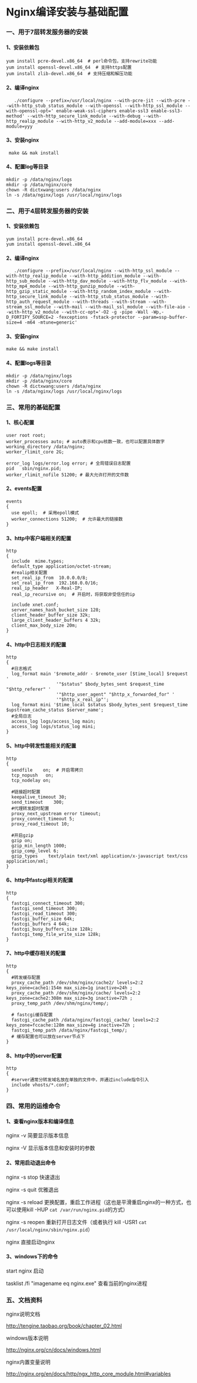 # Nginx编译安装与基础配置

### 一、用于7层转发服务器的安装

#### 1、安装依赖包

```shell
yum install pcre-devel.x86_64  # perl命令包，支持rewrite功能
yum install openssl-devel.x86_64  # 支持https配置
yum install zlib-devel.x86_64  # 支持压缩和解压功能
```

#### 2、编译nginx

```shell
   ./configure --prefix=/usr/local/nginx --with-pcre-jit --with-pcre --with-http_stub_status_module --with-openssl --with-http_ssl_module --with-openssl-opt=' enable-weak-ssl-ciphers enable-ssl3 enable-ssl3-method' --with-http_secure_link_module --with-debug --with-http_realip_module --with-http_v2_module --add-module=xxx --add-module=yyy
```

#### 3、安装nginx

```shell
 make && mak install
```

#### 4、配置log等目录

```shell
mkdir -p /data/nginx/logs
mkdir -p /data/nginx/core
chown -R dictxwang:users /data/nginx
ln -s /data/nginx/logs /usr/local/nginx/logs
```

### 二、用于4层转发服务器的安装

#### 1、安装依赖包

```shell
yum install pcre-devel.x86_64
yum install openssl-devel.x86_64
```

#### 2、编译nginx

```shell
   ./configure --prefix=/usr/local/nginx --with-http_ssl_module --with-http_realip_module --with-http_addition_module --with-http_sub_module --with-http_dav_module --with-http_flv_module --with-http_mp4_module --with-http_gunzip_module --with-http_gzip_static_module --with-http_random_index_module --with-http_secure_link_module --with-http_stub_status_module --with-http_auth_request_module --with-threads --with-stream --with-stream_ssl_module --with-mail --with-mail_ssl_module --with-file-aio --with-http_v2_module --with-cc-opt='-O2 -g -pipe -Wall -Wp,-D_FORTIFY_SOURCE=2 -fexceptions -fstack-protector --param=ssp-buffer-size=4 -m64 -mtune=generic'
```

#### 3、安装nginx

```shell
make && make install
```

#### 4、配置logs等目录

```shell
mkdir -p /data/nginx/logs
mkdir -p /data/nginx/core
chown -R dictxwang:users /data/nginx
ln -s /data/nginx/logs /usr/local/nginx/logs
```

### 三、常用的基础配置

#### 1、核心配置

```nginx
user root root;
worker_processes auto; # auto表示和cpu核数一致，也可以配置具体数字
working_directory /data/nginx;
worker_rlimit_core 2G;

error_log logs/error.log error; # 全局错误日志配置
pid   sbin/nginx.pid;
worker_rlimit_nofile 51200; # 最大允许打开的文件数
```

#### 2、events配置

```nginx
events
{
  use epoll;  # 采用epoll模式
  worker_connections 51200;  # 允许最大的链接数
}
```

#### 3、http中客户端相关的配置

```nginx
http
{
  include  mime.types;
  default_type application/octet-stream;
  #realip相关配置
  set_real_ip_from  10.0.0.0/8;
  set_real_ip_from  192.168.0.0/16;
  real_ip_header   X-Real-IP;
  real_ip_recursive on;  # 开启时，将获取非受信任的ip
  
  include xnet.conf;
  server_names_hash_bucket_size 128;
  client_header_buffer_size 32k;
  large_client_header_buffers 4 32k;
  client_max_body_size 20m;
}
```

#### 4、http中日志相关的配置

```nginx
http
{
  #日志格式
  log_format main '$remote_addr - $remote_user [$time_local] $request '
                   '"$status" $body_bytes_sent $request_time "$http_referer" '
                   '"$http_user_agent" "$http_x_forwarded_for" '
                   '"$http_x_real_ip"';
  log_format mini '$time_local $status $body_bytes_sent $request_time $upstream_cache_status $server_name';
  #全局日志
  access_log logs/access_log main;
  access_log logs/status_log mini;
}
```



#### 5、http中转发性能相关的配置

```nginx
http
{
  sendfile    on;  # 开启零拷贝
  tcp_nopush   on;
  tcp_nodelay on;
  
  #链接超时配置
  keepalive_timeout 30;
  send_timeout    300;
  #代理转发超时配置
  proxy_next_upstream error timeout;
  proxy_connect_timeout 5;
  proxy_read_timeout 10;

  #开启gzip
  gzip on;
  gzip_min_length 1000;
  gzip_comp_level 6;
  gzip_types    text/plain text/xml application/x-javascript text/css application/xml;
}
```



#### 6、http中fastcgi相关的配置

```nginx
http
{
  fastcgi_connect_timeout 300;
  fastcgi_send_timeout 300;
  fastcgi_read_timeout 300;
  fastcgi_buffer_size 64k;
  fastcgi_buffers 4 64k;
  fastcgi_busy_buffers_size 128k;
  fastcgi_temp_file_write_size 128k;
}
```



#### 7、http中缓存相关的配置

```nginx
http
{
  #转发缓存配置
  proxy_cache_path /dev/shm/nginx/cache2/ levels=2:2 keys_zone=cache1:154m max_size=1g inactive=24h ;
  proxy_cache_path /dev/shm/nginx/cache/ levels=2:2 keys_zone=cache2:308m max_size=3g inactive=72h ;
  proxy_temp_path /dev/shm/nginx/temp/;
  
  # fastcgi缓存配置
  fastcgi_cache_path /data/nginx/fastcgi_cache/ levels=2:2 keys_zone=fccache:128m max_size=4g inactive=72h ;
  fastcgi_temp_path /data/nginx/fastcgi_temp/;
  # 缓存配置也可以放在server节点下
}
```

#### 8、http中的server配置

```nginx
http
{
  #server通常分转发域名放在单独的文件中，并通过include指令引入
  include vhosts/*.conf;
}
```

### 四、常用的运维命令

#### 1、查看nginx版本和编译信息

nginx -v 简要显示版本信息

nginx -V 显示版本信息和安装时的参数

#### 2、常用启动退出命令

nginx -s stop 快速退出

nginx -s quit 优雅退出

nginx -s reload 更换配置，重启工作进程（这也是平滑重启nginx的一种方式，也可以使用kill -HUP `cat /var/run/nginx.pid`的方式）

nginx -s reopen 重新打开日志文件（或者执行 kill -USR1 `cat /usr/local/nginx/sbin/nginx.pid`）

nginx 直接启动nginx

#### 3、windows下的命令

start nginx 启动

tasklist /fi "imagename eq nginx.exe" 查看当前的nginx进程

### 五、文档资料

nginx说明文档

http://tengine.taobao.org/book/chapter_02.html

windows版本说明

http://nginx.org/cn/docs/windows.html

nginx内置变量说明

http://nginx.org/en/docs/http/ngx_http_core_module.html#variables